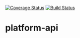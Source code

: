 [![Coverage Status](https://coveralls.io/repos/github/reperio/reperio-platform-api/badge.svg?branch=master)](https://coveralls.io/github/reperio/reperio-platform-api?branch=master) [![Build Status](https://travis-ci.org/reperio/reperio-platform-api.svg?branch=master)](https://travis-ci.org/reperio/reperio-platform-api)
# platform-api
